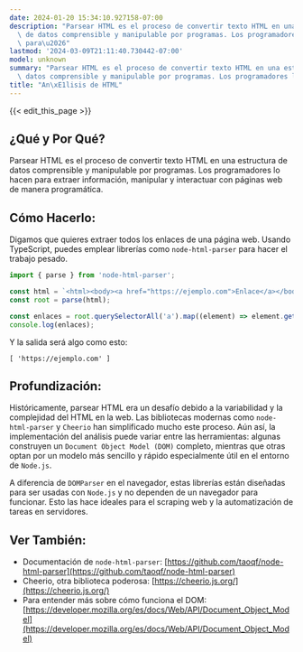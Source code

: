 ```yaml
---
date: 2024-01-20 15:34:10.927158-07:00
description: "Parsear HTML es el proceso de convertir texto HTML en una estructura\
  \ de datos comprensible y manipulable por programas. Los programadores lo hacen\
  \ para\u2026"
lastmod: '2024-03-09T21:11:40.730442-07:00'
model: unknown
summary: "Parsear HTML es el proceso de convertir texto HTML en una estructura de\
  \ datos comprensible y manipulable por programas. Los programadores lo hacen para\u2026"
title: "An\xE1lisis de HTML"
---
```


{{< edit_this_page >}}

## ¿Qué y Por Qué?

Parsear HTML es el proceso de convertir texto HTML en una estructura de datos comprensible y manipulable por programas. Los programadores lo hacen para extraer información, manipular y interactuar con páginas web de manera programática.

## Cómo Hacerlo:

Digamos que quieres extraer todos los enlaces de una página web. Usando TypeScript, puedes emplear librerías como `node-html-parser` para hacer el trabajo pesado.

```typescript
import { parse } from 'node-html-parser';

const html = `<html><body><a href="https://ejemplo.com">Enlace</a></body></html>`;
const root = parse(html);

const enlaces = root.querySelectorAll('a').map((element) => element.getAttribute('href'));
console.log(enlaces);
```

Y la salida será algo como esto:

```
[ 'https://ejemplo.com' ]
```

## Profundización:

Históricamente, parsear HTML era un desafío debido a la variabilidad y la complejidad del HTML en la web. Las bibliotecas modernas como `node-html-parser` y `Cheerio` han simplificado mucho este proceso. Aún así, la implementación del análisis puede variar entre las herramientas: algunas construyen un `Document Object Model (DOM)` completo, mientras que otras optan por un modelo más sencillo y rápido especialmente útil en el entorno de `Node.js`.

A diferencia de `DOMParser` en el navegador, estas librerías están diseñadas para ser usadas con `Node.js` y no dependen de un navegador para funcionar. Esto las hace ideales para el scraping web y la automatización de tareas en servidores.

## Ver También:

- Documentación de `node-html-parser`: [https://github.com/taoqf/node-html-parser](https://github.com/taoqf/node-html-parser)
- Cheerio, otra biblioteca poderosa: [https://cheerio.js.org/](https://cheerio.js.org/)
- Para entender más sobre cómo funciona el DOM: [https://developer.mozilla.org/es/docs/Web/API/Document_Object_Model](https://developer.mozilla.org/es/docs/Web/API/Document_Object_Model)

